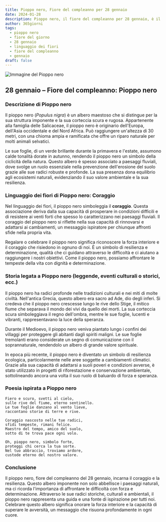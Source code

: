 ```yaml
---
title: Pioppo nero, Fiore del compleanno per 28 gennaio
date: 2024-01-28
description: Pioppo nero, il fiore del compleanno per 28 gennaio, è il simbolo di Coraggio. Scopri il suo significato unico, le storie affascinanti e la poesia che celebra la sua bellezza.
author: 365giorni
tags:
  - pioppo nero
  - fiore del giorno
  - 28 gennaio
  - linguaggio dei fiori
  - fiore del compleanno
  - gennaio
draft: false
---
```


![Immagine del Pioppo nero](https://cdn.pixabay.com/photo/2012/10/09/06/00/leaves-60488_1280.jpg)

## 28 gennaio – Fiore del compleanno: Pioppo nero

### Descrizione di Pioppo nero

Il pioppo nero (_Populus nigra_) è un albero maestoso che si distingue per la sua struttura imponente e la sua corteccia scura e rugosa. Appartenente alla famiglia delle Salicaceae, il pioppo nero è originario dell'Europa, dell'Asia occidentale e del Nord Africa. Può raggiungere un'altezza di 30 metri, con una chioma ampia e ramificata che offre un riparo naturale per molti animali selvatici.

Le sue foglie, di un verde brillante durante la primavera e l'estate, assumono calde tonalità dorate in autunno, rendendo il pioppo nero un simbolo della ciclicità della natura. Questo albero è spesso associato a paesaggi fluviali, dove svolge un ruolo essenziale nella prevenzione dell'erosione del suolo grazie alle sue radici robuste e profonde. La sua presenza dona equilibrio agli ecosistemi naturali, evidenziando il suo valore ambientale e la sua resilienza.

### Linguaggio dei fiori di Pioppo nero: Coraggio

Nel linguaggio dei fiori, il pioppo nero simboleggia il **coraggio**. Questa associazione deriva dalla sua capacità di prosperare in condizioni difficili e di resistere ai venti forti che spesso lo caratterizzano nei paesaggi fluviali. Il coraggio del pioppo nero si riflette nella sua capacità di rinnovarsi e adattarsi ai cambiamenti, un messaggio ispiratore per chiunque affronti sfide nella propria vita.

Regalare o celebrare il pioppo nero significa riconoscere la forza interiore e il coraggio che risiedono in ognuno di noi. È un simbolo di resilienza e determinazione, qualità che ci guidano attraverso le difficoltà e ci aiutano a raggiungere i nostri obiettivi. Come il pioppo nero, possiamo affrontare le tempeste della vita con dignità e determinazione.

### Storia legata a Pioppo nero (leggende, eventi culturali o storici, ecc.)

Il pioppo nero ha radici profonde nelle tradizioni culturali e nei miti di molte civiltà. Nell'antica Grecia, questo albero era sacro ad Ade, dio degli inferi. Si credeva che il pioppo nero crescesse lungo le rive dello Stige, il mitico fiume che separava il mondo dei vivi da quello dei morti. La sua corteccia scura simboleggiava il regno dell'ombra, mentre le sue foglie, lucenti e vibranti, rappresentavano la luce della speranza.

Durante il Medioevo, il pioppo nero veniva piantato lungo i confini dei villaggi per proteggere gli abitanti dagli spiriti maligni. Le sue foglie tremolanti erano considerate un segno di comunicazione con il soprannaturale, rendendolo un albero di grande valore spirituale.

In epoca più recente, il pioppo nero è diventato un simbolo di resilienza ecologica, particolarmente nelle aree soggette a cambiamenti climatici. Grazie alla sua capacità di adattarsi a suoli poveri e condizioni avverse, è stato utilizzato in progetti di riforestazione e conservazione ambientale, sottolineando ancora una volta il suo ruolo di baluardo di forza e speranza.

### Poesia ispirata a Pioppo nero

```
Fiero e scuro, svetti al cielo,  
sulle rive del fiume, eterno sentinello.  
Le tue foglie danzano al vento lieve,  
raccontano storie di terre e rive.  

Coraggio nascosto nelle tue radici,  
sfidi tempeste, rimani felice.  
Maestro del tempo, amico del suolo,  
sotto di te trova pace ogni volo.  

Oh, pioppo nero, simbolo forte,  
proteggi chi cerca la tua sorte.  
Nel tuo abbraccio, troviamo ardore,  
custode eterno del nostro valore.
```

### Conclusione

Il pioppo nero, fiore del compleanno del 28 gennaio, incarna il coraggio e la resilienza. Questo albero imponente non solo abbellisce i paesaggi naturali, ma ci ricorda l'importanza di affrontare le difficoltà con forza e determinazione. Attraverso le sue radici storiche, culturali e ambientali, il pioppo nero rappresenta una guida e una fonte di ispirazione per tutti noi. Celebrare questo albero significa onorare la forza interiore e la capacità di superare le avversità, un messaggio che risuona profondamente in ogni cuore.